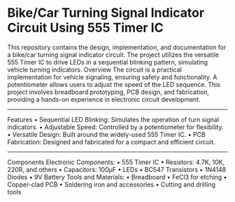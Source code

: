 # Bike/Car Turning Signal Indicator Circuit Using 555 Timer IC

This repository contains the design, implementation, and documentation for a bike/car turning signal indicator circuit. The project utilizes the versatile 555 Timer IC to drive LEDs in a sequential blinking pattern, simulating vehicle turning indicators.
Overview
The circuit is a practical implementation for vehicle signaling, ensuring safety and functionality. A potentiometer allows users to adjust the speed of the LED sequence. This project involves breadboard prototyping, PCB design, and fabrication, providing a hands-on experience in electronic circuit development.
________________________________________
Features
•	Sequential LED Blinking: Simulates the operation of turn signal indicators.
•	Adjustable Speed: Controlled by a potentiometer for flexibility.
•	Versatile Design: Built around the widely-used 555 Timer IC.
•	PCB Fabrication: Designed and fabricated for a compact and efficient circuit.
________________________________________
Components
Electronic Components:
•	555 Timer IC
•	Resistors: 4.7K, 10K, 220R, and others
•	Capacitors: 100µF
•	LEDs
•	BC547 Transistors
•	1N4148 Diodes
•	9V Battery
Tools and Materials:
•	Breadboard
•	FeCl3 for etching
•	Copper-clad PCB
•	Soldering iron and accessories
•	Cutting and drilling tools

